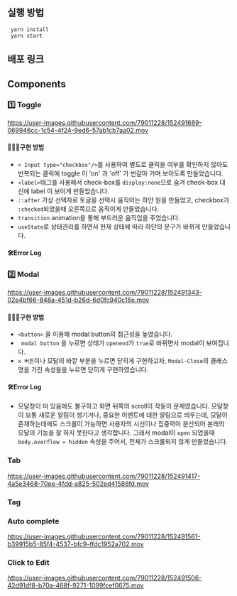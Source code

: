 ## 실행 방법
```
 yarn install 
 yarn start
 ```
## 배포 링크


## Components

### 1️⃣ Toggle

https://user-images.githubusercontent.com/79011228/152491689-069946cc-1c54-4f24-9ed6-57ab1cb7aa02.mov

#### 👩🏻‍💻구현 방법
+ ` < Input type="checkbox"/> `를 사용하여 별도로 클릭을 여부를 확인하지 않아도 반복되는 클릭에 toggle 이 'on' 과 'off' 가 번갈아 가며 보이도록 만들었습니다.
+ ` <label> `태그를 사용해서 check-box를 `display:none`으로 숨겨 check-box 대신에 label 이 보이게 만들었습니다.
+ `::after` 가상 선택자로 토글을 선택시 움직이는 하얀 원을 만들었고, checkbox가 `:checked`되었을때 오른쪽으로 움직이게 만들었습니다.
+ `transition` animation을 통해 부드러운 움직임을 주었습니다.
+  `useState`로 상태관리를 하면서 현재 상태에 따라 하단의 문구가 바뀌게 만들었습니다.
#### 🛠Error Log

### 2️⃣ Modal
https://user-images.githubusercontent.com/79011228/152491343-02e4bf66-848a-451d-b26d-6d0fc940c16e.mov

#### 👩🏻‍💻구현 방법
+ `<button>` 을 이용해 modal button의 접근성을 높였습니다.
+ ` modal button` 을 누르면 상태가 `openend`가 `true`로 바뀌면서 modal이 보여집니다.
+ `x 버튼`이나 모달의 바깥 부분을 누르면 닫히게 구현하고자, `Modal-Close`의 클래스명을 가진 속성들을 누르면 닫히게 구현하였습니다.
#### 🛠Error Log
+ 모달창이 떠 있음에도 불구하고 화면 뒤쪽의 scroll이 작동이 문제였습니다. 모달창이 보통 새로운 알림이 생기거나, 중요한 이벤트에 대한 알림으로 띄우는데, 모달이 존재하는데에도 스크롤이 가능하면 사용자의 시선이나 집중력이 분산되어 본래의 모달의 기능을 잘 하지 못한다고 생각합니다. 그래서 modal이 `open` 되었을때 `body.overflow = hidden` 속성을 주어서, 전체가 스크롤되지 않게 만들었습니다.
### Tab
 
https://user-images.githubusercontent.com/79011228/152491417-4a5e3468-70ee-4fdd-a825-502ed41586fd.mov

### Tag

### Auto complete

https://user-images.githubusercontent.com/79011228/152491561-b39915b5-85f4-4537-bfc9-ffdc1952a702.mov

### Click to Edit

https://user-images.githubusercontent.com/79011228/152491506-42d91df8-b70a-468f-9271-1099fcef0675.mov

